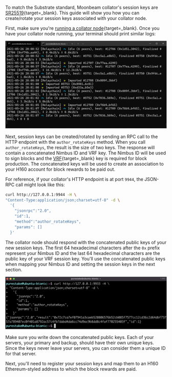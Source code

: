 To match the Substrate standard, Moonbeam collator's session keys are [SR25519](https://wiki.polkadot.network/docs/learn-cryptography#what-is-sr25519-and-where-did-it-come-from){target=\_blank}. This guide will show you how you can create/rotate your session keys associated with your collator node.

First, make sure you're [running a collator node](/node-operators/networks/run-a-node/overview/){target=\_blank}. Once you have your collator node running, your terminal should print similar logs:

![Collator Terminal Logs](/images/node-operators/networks/collators/account-management/account-1.webp)

Next, session keys can be created/rotated by sending an RPC call to the HTTP endpoint with the `author_rotateKeys` method. When you call `author_rotateKeys`, the result is the size of two keys. The response will contain a concatenated Nimbus ID and VRF key. The Nimbus ID will be used to sign blocks and the [VRF](https://wiki.polkadot.network/docs/learn-randomness#vrf){target=\_blank} key is required for block production. The concatenated keys will be used to create an association to your H160 account for block rewards to be paid out.

For reference, if your collator's HTTP endpoint is at port `9944`, the JSON-RPC call might look like this:

```bash
curl http://127.0.0.1:9944 -H \
"Content-Type:application/json;charset=utf-8" -d \
  '{
    "jsonrpc":"2.0",
    "id":1,
    "method":"author_rotateKeys",
    "params": []
  }'
```

The collator node should respond with the concatenated public keys of your new session keys. The first 64 hexadecimal characters after the `0x` prefix represent your Nimbus ID and the last 64 hexadecimal characters are the public key of your VRF session key. You'll use the concatenated public keys when mapping your Nimbus ID and setting the session keys in the next section.

![Collator Terminal Logs RPC Rotate Keys](/images/node-operators/networks/collators/account-management/account-2.webp)

Make sure you write down the concatenated public keys. Each of your servers, your primary and backup, should have their own unique keys. Since the keys never leave your servers, you can consider them a unique ID for that server.

Next, you'll need to register your session keys and map them to an H160 Ethereum-styled address to which the block rewards are paid.